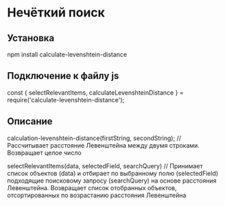 # Нечёткий поиск 

## Установка
npm install calculate-levenshtein-distance

## Подключение к файлу js
const { selectRelevantItems, calculateLevenshteinDistance } = require('calculate-levenshtein-distance');

## Описание
calculation-levenshtein-distance(firstString, secondString);
// Рассчитывает расстояние Левенштейна между двумя строками. Возвращает целое число

selectRelevantItems(data, selectedField, searchQuery) // Принимает список объектов (data) и отбирает по выбранному полю (selectedField) подходящие поисковому запросу (searchQuery) на основе расстояния Левенштейна. Возвращает список отобранных объектов, отсортированных по возрастанию расстояния Левенштейна